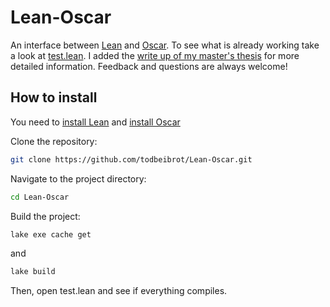 # Lean-Oscar
An interface between [Lean](https://lean-lang.org/) and [Oscar](https://docs.oscar-system.org/stable/).
To see what is already working take a look at [test.lean](./test.lean).
I added the [write up of my master's thesis](./masterthesis.pdf) for more detailed information.
Feedback and questions are always welcome!

## How to install

You need to [install Lean](https://leanprover-community.github.io/get_started.html) and [install Oscar](https://www.oscar-system.org/install/)

Clone the repository:
```bash
git clone https://github.com/todbeibrot/Lean-Oscar.git
```

Navigate to the project directory:
```bash
cd Lean-Oscar
```

Build the project:
```bash
lake exe cache get
```

and
```bash
lake build
```

Then, open test.lean and see if everything compiles.
